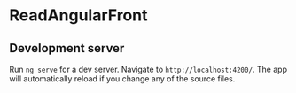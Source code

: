 # ReadAngularFront


## Development server

Run `ng serve` for a dev server. Navigate to `http://localhost:4200/`. The app will automatically reload if you change any of the source files.

